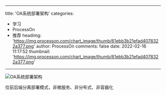 
---
title: 'OA系统部署架构'
categories: 
 - 学习
 - ProcessOn
 - 推荐
headimg: 'https://img.processon.com/chart_image/thumb/61ebb3b21efad4078322a377.png'
author: ProcessOn
comments: false
date: 2022-02-16 11:17:52
thumbnail: 'https://img.processon.com/chart_image/thumb/61ebb3b21efad4078322a377.png'
---

<div>   
<img class="thumb" alt="OA系统部署架构" src="https://img.processon.com/chart_image/thumb/61ebb3b21efad4078322a377.png" referrerpolicy="no-referrer">
<p>仅前后端分离部署模式，非微服务、非分布式、非容器化</p>  
</div>
            